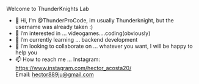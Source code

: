 Welcome to ThunderKnights Lab
- 👋 Hi, I’m @ThunderProCode, im usually Thunderknight, but the username was already taken :) 
- 👀 I’m interested in ... videogames....coding(obviously) 
- 🌱 I’m currently learning ... backend development 
- 💞️ I’m looking to collaborate on ... whatever you want, I will be happy to help you
- 📫 How to reach me ...
Instagram: https://www.instagram.com/hector_acosta20/  
Email: hector889ju@gmail.com

<!---
ThunderProCode/ThunderProCode is a ✨ special ✨ repository because its `README.md` (this file) appears on your GitHub profile.
You can click the Preview link to take a look at your changes.
--->
